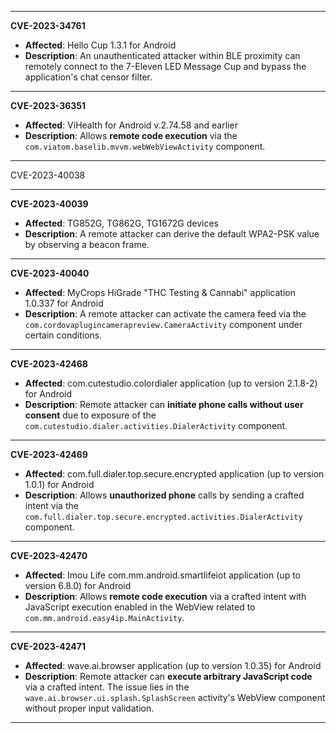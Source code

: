 
---

**CVE-2023-34761**
- **Affected**: Hello Cup 1.3.1 for Android
- **Description**: An unauthenticated attacker within BLE proximity can remotely connect to the 7-Eleven LED Message Cup and bypass the application's chat censor filter.

---

**CVE-2023-36351**
- **Affected**: ViHealth for Android v.2.74.58 and earlier
- **Description**: Allows **remote code execution** via the `com.viatom.baselib.mvvm.webWebViewActivity` component.

---

 CVE-2023-40038
 
---

**CVE-2023-40039**
- **Affected**: TG852G, TG862G, TG1672G devices
- **Description**: A remote attacker can derive the default WPA2-PSK value by observing a beacon frame.

---

**CVE-2023-40040**
- **Affected**: MyCrops HiGrade "THC Testing & Cannabi" application 1.0.337 for Android
- **Description**: A remote attacker can activate the camera feed via the `com.cordovaplugincamerapreview.CameraActivity` component under certain conditions.

---

**CVE-2023-42468**
- **Affected**: com.cutestudio.colordialer application (up to version 2.1.8-2) for Android
- **Description**: Remote attacker can **initiate phone calls without user consent** due to exposure of the `com.cutestudio.dialer.activities.DialerActivity` component.

---

**CVE-2023-42469**
- **Affected**: com.full.dialer.top.secure.encrypted application (up to version 1.0.1) for Android
- **Description**: Allows **unauthorized phone** calls by sending a crafted intent via the `com.full.dialer.top.secure.encrypted.activities.DialerActivity` component.

---

**CVE-2023-42470**
- **Affected**: Imou Life com.mm.android.smartlifeiot application (up to version 6.8.0) for Android
- **Description**: Allows **remote code execution** via a crafted intent with JavaScript execution enabled in the WebView related to `com.mm.android.easy4ip.MainActivity`.

---

**CVE-2023-42471**
- **Affected**: wave.ai.browser application (up to version 1.0.35) for Android
- **Description**: Remote attacker can **execute arbitrary JavaScript code** via a crafted intent. The issue lies in the `wave.ai.browser.ui.splash.SplashScreen` activity's WebView component without proper input validation.

---
